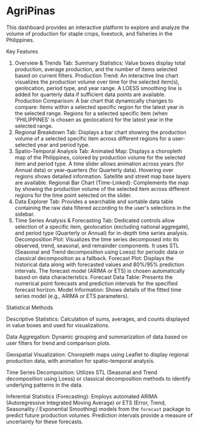 # AgriPinas
This dashboard provides an interactive platform to explore and analyze the volume of production for staple crops, livestock, and fisheries in the Philippines.

Key Features
1. Overview & Trends Tab:
Summary Statistics: Value boxes display total production, average production, and the number of items selected based on current filters.
Production Trend: An interactive line chart visualizes the production volume over time for the selected item(s), geolocation, period type, and year range. A LOESS smoothing line is added for quarterly data if sufficient data points are available.
Production Comparison: A bar chart that dynamically changes to compare:
Items within a selected specific region for the latest year in the selected range.
Regions for a selected specific item (when 'PHILIPPINES' is chosen as geolocation) for the latest year in the selected range.
2. Regional Breakdown Tab:
Displays a bar chart showing the production volume of a selected specific item across different regions for a user-selected year and period type.
3. Spatio-Temporal Analysis Tab:
Animated Map: Displays a choropleth map of the Philippines, colored by production volume for the selected item and period type. A time slider allows animation across years (for Annual data) or year-quarters (for Quarterly data). Hovering over regions shows detailed information. Satellite and street map base layers are available.
Regional Bar Chart (Time-Linked): Complements the map by showing the production volume of the selected item across different regions for the time point selected on the slider.
4. Data Explorer Tab:
Provides a searchable and sortable data table containing the raw data filtered according to the user's selections in the sidebar.
5. Time Series Analysis & Forecasting Tab:
Dedicated controls allow selection of a specific item, geolocation (excluding national aggregate), and period type (Quarterly or Annual) for in-depth time series analysis.
Decomposition Plot: Visualizes the time series decomposed into its observed, trend, seasonal, and remainder components. It uses STL (Seasonal and Trend decomposition using Loess) for periodic data or classical decomposition as a fallback.
Forecast Plot: Displays the historical data along with forecasted values and 80%/95% prediction intervals. The forecast model (ARIMA or ETS) is chosen automatically based on data characteristics.
Forecast Data Table: Presents the numerical point forecasts and prediction intervals for the specified forecast horizon.
Model Information: Shows details of the fitted time series model (e.g., ARIMA or ETS parameters).


Statistical Methods

Descriptive Statistics: Calculation of sums, averages, and counts displayed in value boxes and used for visualizations.

Data Aggregation: Dynamic grouping and summarization of data based on user filters for trend and comparison plots.

Geospatial Visualization: Choropleth maps using Leaflet to display regional production data, with animation for spatio-temporal analysis.

Time Series Decomposition: Utilizes STL (Seasonal and Trend decomposition using Loess) or classical decomposition methods to identify underlying patterns in the data.

Inferential Statistics (Forecasting): Employs automated ARIMA (Autoregressive Integrated Moving Average) or ETS (Error, Trend, Seasonality / Exponential Smoothing) models from the `forecast` package to predict future production volumes. Prediction intervals provide a measure of uncertainty for these forecasts.

